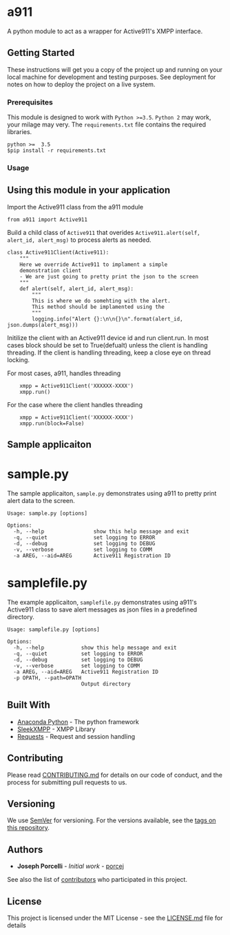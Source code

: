 # a911

A python module to act as a wrapper for Active911's XMPP interface.

## Getting Started

These instructions will get you a copy of the project up and running on your local machine for development and testing purposes. See deployment for notes on how to deploy the project on a live system.

### Prerequisites

This module is designed to work with `Python >=3.5`.  `Python 2` may work, your milage may very.  The `requirements.txt` file contains the required libraries.  

```
python >=  3.5
$pip install -r requirements.txt
```

### Usage

## Using this module in your application

Import the Active911 class from the a911 module
```
from a911 import Active911
```

Build a child class of `Active911` that overides `Active911.alert(self, alert_id, alert_msg)` to process alerts as needed.

```
class Active911Client(Active911):
    """
    Here we override Active911 to implament a simple
    demonstration client
    - We are just going to pretty print the json to the screen
    """
    def alert(self, alert_id, alert_msg):
        """
        This is where we do somehting with the alert.
        This method should be implamented using the 
        """
        logging.info("Alert {}:\n\n{}\n".format(alert_id, json.dumps(alert_msg)))
```


Initilize the client with an Active911 device id and run client.run.  In most cases block should be set to True(defualt) unless the client is handling threading.  If the client is handling threading, keep a close eye on thread locking.

For most cases, a911, handles threading
```
    xmpp = Active911Client('XXXXXX-XXXX')
    xmpp.run()
```

For the case where the client handles threading
```
    xmpp = Active911Client('XXXXXX-XXXX')
    xmpp.run(block=False)
```


## Sample applicaiton

# sample.py

The sample applicaiton, `sample.py` demonstrates using a911 to pretty print alert data to the screen.  

```
Usage: sample.py [options]

Options:
  -h, --help                show this help message and exit
  -q, --quiet               set logging to ERROR
  -d, --debug               set logging to DEBUG
  -v, --verbose             set logging to COMM
  -a AREG, --aid=AREG       Active911 Registration ID
```


# samplefile.py
The example applicaiton, `samplefile.py` demonstrates using a911's Active911 class to save alert messages as json files in a predefined directory.

```
Usage: samplefile.py [options]

Options:
  -h, --help            show this help message and exit
  -q, --quiet           set logging to ERROR
  -d, --debug           set logging to DEBUG
  -v, --verbose         set logging to COMM
  -a AREG, --aid=AREG   Active911 Registration ID
  -p OPATH, --path=OPATH
                        Output directory
```


## Built With

* [Anaconda Python](https://conda.io/) - The python framework
* [SleekXMPP](https://github.com/fritzy/SleekXMPP) - XMPP Library
* [Requests](http://docs.python-requests.org/en/master/) - Request and session handling

## Contributing

Please read [CONTRIBUTING.md](https://gist.github.com/porcej/cc71497a2b455f27bca8c879731e68dc) for details on our code of conduct, and the process for submitting pull requests to us.

## Versioning

We use [SemVer](http://semver.org/) for versioning. For the versions available, see the [tags on this repository](https://github.com/porcej/a911_bridge/tags). 

## Authors

* **Joseph Porcelli** - *Initial work* - [porcej](https://github.com/porcej)

See also the list of [contributors](https://github.com/porcej/a911_bridge/contributors) who participated in this project.

## License

This project is licensed under the MIT License - see the [LICENSE.md](LICENSE.md) file for details

